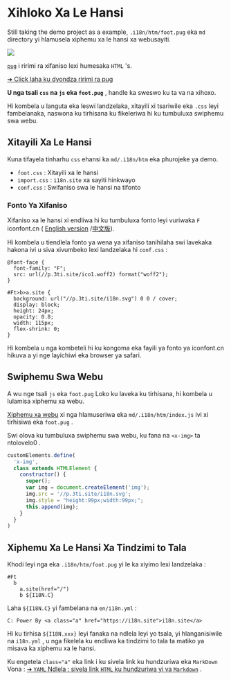 # Xihloko Xa Le Hansi

Still taking the demo project as a example, `.i18n/htm/foot.pug` eka `md` directory yi hlamusela xiphemu xa le hansi xa webusayiti.

![](https://p.3ti.site/1721286077.avif)

[`pug`](https://pugjs.org) i ririmi ra xifaniso lexi humesaka `HTML` 's.

[➔ Click laha ku dyondza ririmi ra pug](https://pugjs.org)

**U nga tsali `css` na `js` eka `foot.pug`** , handle ka sweswo ku ta va na xihoxo.

Hi kombela u languta eka leswi landzelaka, xitayili xi tsariwile eka `.css` leyi fambelanaka, naswona ku tirhisana ku fikeleriwa hi ku tumbuluxa swiphemu swa webu.

## Xitayili Xa Le Hansi

Kuna tifayela tinharhu `css` ehansi ka `md/.i18n/htm` eka phurojeke ya demo.

* `foot.css` : Xitayili xa le hansi
* `import.css` : `i18n.site` xa sayiti hinkwayo
* `conf.css` : Swifaniso swa le hansi na tifonto

### Fonto Ya Xifaniso

Xifaniso xa le hansi xi endliwa hi ku tumbuluxa fonto leyi vuriwaka `F` iconfont.cn ( [English version](https://www.iconfont.cn/?lang=en-us) /[中文版](https://www.iconfont.cn/?lang=zh)).

Hi kombela u tiendlela fonto ya wena ya xifaniso tanihilaha swi lavekaka hakona ivi u siva xivumbeko lexi landzelaka hi `conf.css` :

```
@font-face {
  font-family: "F";
  src: url(//p.3ti.site/ico1.woff2) format("woff2");
}

#Ft>b>a.site {
  background: url("//p.3ti.site/i18n.svg") 0 0 / cover;
  display: block;
  height: 24px;
  opacity: 0.8;
  width: 115px;
  flex-shrink: 0;
}
```

Hi kombela u nga kombeteli hi ku kongoma eka fayili ya fonto ya iconfont.cn hikuva a yi nge layichiwi eka browser ya safari.

## Swiphemu Swa Webu

A wu nge tsali `js` eka `foot.pug` Loko ku laveka ku tirhisana, hi kombela u lulamisa xiphemu xa webu.

[Xiphemu xa webu](https://www.freecodecamp.org/news/build-your-first-web-component/) xi nga hlamuseriwa eka `md/.i18n/htm/index.js` ivi xi tirhisiwa eka `foot.pug` .

Swi olova ku tumbuluxa swiphemu swa webu, ku fana na `<x-img>` ta ntolovelo0 .

```js
customElements.define(
  'x-img',
  class extends HTMLElement {
    constructor() {
      super();
      var img = document.createElement('img');
      img.src = '//p.3ti.site/i18n.svg';
      img.style = "height:99px;width:99px;";
      this.append(img);
    }
  }
)
```

## Xiphemu Xa Le Hansi Xa Tindzimi to Tala

Khodi leyi nga eka `.i18n/htm/foot.pug` yi le ka xiyimo lexi landzelaka :

```
#Ft
  b
    a.site(href="/")
    b ${I18N.C}
```

Laha `${I18N.C}` yi fambelana na `en/i18n.yml` :

```
C: Power By <a class="a" href="https://i18n.site">i18n.site</a>
```

Hi ku tirhisa `${I18N.xxx}` leyi fanaka na ndlela leyi yo tsala, yi hlanganisiwile na `i18n.yml` , u nga fikelela ku endliwa ka tindzimi to tala ta matiko ya misava ka xiphemu xa le hansi.

Ku engetela `class="a"` eka link i ku sivela link ku hundzuriwa eka `MarkDown` Vona :
 [➔ `YAML` Ndlela : sivela link `HTML` ku hundzuriwa yi va `Markdown`](/i18/qa#H2) .